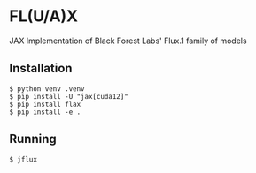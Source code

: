# FL(U/A)X

JAX Implementation of Black Forest Labs' Flux.1 family of models


## Installation

```shell
$ python venv .venv
$ pip install -U "jax[cuda12]"
$ pip install flax
$ pip install -e .
```

## Running

```shell
$ jflux
```